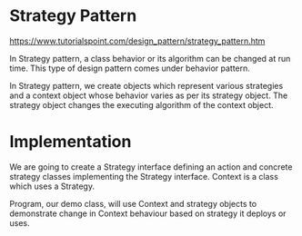 ﻿# Strategy Pattern

https://www.tutorialspoint.com/design_pattern/strategy_pattern.htm

In Strategy pattern, a class behavior or its algorithm can be changed at run time. This type of design pattern comes under behavior pattern.

In Strategy pattern, we create objects which represent various strategies and a context object whose behavior varies as per its strategy object. The strategy object changes the executing algorithm of the context object.

# Implementation
We are going to create a Strategy interface defining an action and concrete strategy classes implementing the Strategy interface. Context is a class which uses a Strategy.

Program, our demo class, will use Context and strategy objects to demonstrate change in Context behaviour based on strategy it deploys or uses.
